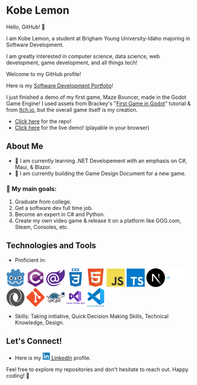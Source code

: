 # Kobe Lemon

Hello, GitHub! 👋

I am Kobe Lemon, a student at Brigham Young University-Idaho majoring in Software Development.

I am greatly interested in computer science, data science, web development, game development, and all things tech!

Welcome to my GitHub profile!

Here is my [Software Development Portfolio](https://kobelemon.github.io/kobe-web-portfolio/)!

I just finished a demo of my first game, Maze Bouncer, made in the Godot Game Engine! I used assets from Brackey's "[First Game in Godot](https://www.youtube.com/watch?v=LOhfqjmasi0)" tutorial & from [Itch.io](https://itch.io/), but the overall game itself is my creation.

- [Click here](https://github.com/KobeLemon/maze-bouncer) for the repo!
- [Click here](https://kobelemon.github.io/maze-bouncer-web/) for the live demo! (playable in your browser)

## About Me

- 🌱 I am currently learning .NET Developement with an emphasis on C#, Maui, & Blazor.
- 🔭 I am currently building the Game Design Document for a new game.

### 📝 My main goals:
1. Graduate from college.
2. Get a software dev full time job.
3. Become an expert in C# and Python.
4. Create my own video game & release it on a platform like GOG.com, Steam, Consoles, etc.

## Technologies and Tools

- Proficient in: 

<div>
  <img src="https://github.com/devicons/devicon/blob/master/icons/godot/godot-original.svg"  title="Godot" alt="Godot Logo" width="50" height="50"/>
  <img src="https://github.com/devicons/devicon/blob/master/icons/csharp/csharp-original.svg"  title="C#" alt="C Sharp Logo" width="50" height="50"/>
  <img src="https://github.com/devicons/devicon/blob/master/icons/blazor/blazor-original.svg" title="Blazor" alt="Blazor Logo" width="50" height="50"/> <img src="https://github.com/devicons/devicon/blob/master/icons/css3/css3-plain-wordmark.svg"  title="CSS3" alt="CSS Logo" width="50" height="50"/>
  <img src="https://github.com/devicons/devicon/blob/master/icons/html5/html5-original.svg" title="HTML5" alt="HTML Logo" width="50" height="50"/>
  <img src="https://github.com/devicons/devicon/blob/master/icons/javascript/javascript-original.svg" title="JavaScript" alt="JavaScript Logo" width="50" height="50"/>
  <img src="https://github.com/devicons/devicon/blob/master/icons/typescript/typescript-original.svg" title="TypeScript" alt="TypeScript Logo" width="50" height="50"/>
  <img src="https://github.com/devicons/devicon/blob/master/icons/nextjs/nextjs-original.svg" title="Next.js" alt="Next JS Logo" width="50" height="50"/>
  <img src="https://github.com/devicons/devicon/blob/master/icons/tailwindcss/tailwindcss-original-wordmark.svg"  title="Tailwind CSS" alt="Tailwind CSS Logo" width="50" height="50"/>
  <img src="https://github.com/devicons/devicon/blob/master/icons/json/json-plain.svg" title="JSON" alt="JSON Logo" width="50" height="50"/>
  <img src="https://github.com/devicons/devicon/blob/master/icons/git/git-plain.svg" title="Git" alt="Git Logo" width="50" height="50"/>
  <img src="https://github.com/devicons/devicon/blob/master/icons/tortoisegit/tortoisegit-original.svg" title="TortoiseGit" alt="TortoiseGit Logo" width="50" height="50"/>
  <img src="https://github.com/devicons/devicon/blob/master/icons/visualstudio/visualstudio-original-wordmark.svg" title="Visual Studio" alt="Visual Studio Logo" width="50" height="50"/>
  <img src="https://github.com/devicons/devicon/blob/master/icons/vscode/vscode-original-wordmark.svg" title="Visual Studio Code" alt="Visual Studio Code Logo" width="50" height="50"/>
</div>

- Skills: Taking initiative, Quick Decision Making Skills, Technical Knowledge, Design.

## Let's Connect!

- Here is my [<img src="https://github.com/devicons/devicon/blob/master/icons/linkedin/linkedin-original.svg"  title="LinkedIn" alt="LinkedIn Logo" width="20" height="20"/> 
  LinkedIn](https://www.linkedin.com/in/kobe-lemon/) profile.

Feel free to explore my repositories and don't hesitate to reach out. Happy coding! 🚀
